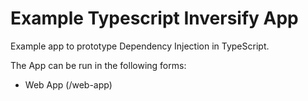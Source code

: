 # Example Typescript Inversify App

Example app to prototype Dependency Injection in TypeScript.

The App can be run in the following forms:

* Web App (/web-app)
